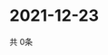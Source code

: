 # 2021-12-23
  共 0条

  <!-- BEGIN -->
  <!-- 最后更新时间Thu Dec 23 2021 17:14:43 GMT+0000 (Coordinated Universal Time) -->
  
  <!-- END -->
  
  